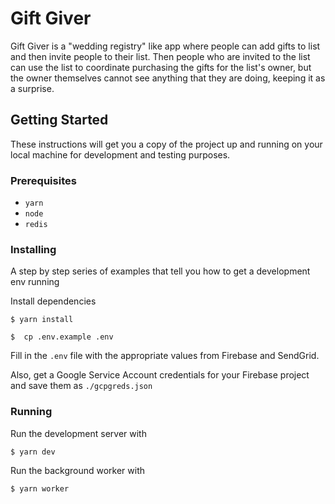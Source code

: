 # Gift Giver

Gift Giver is a  "wedding registry" like app where people can add gifts to list and then invite people to their list. Then people who are invited to the list can use the list to coordinate purchasing the gifts for the list's owner, but the owner themselves cannot see anything that they are doing, keeping it as a surprise.


## Getting Started

These instructions will get you a copy of the project up and running on your local machine for development and testing purposes.

### Prerequisites

- `yarn`
- `node`
- `redis`

### Installing

A step by step series of examples that tell you how to get a development env running

Install dependencies

```
$ yarn install
```

```
$  cp .env.example .env
```

Fill in the `.env` file with the appropriate values from Firebase and SendGrid.

Also, get a Google Service Account credentials for your Firebase project and save them as `./gcpgreds.json`

### Running

Run the development server with
```
$ yarn dev
```

Run the background worker with
```
$ yarn worker
```
